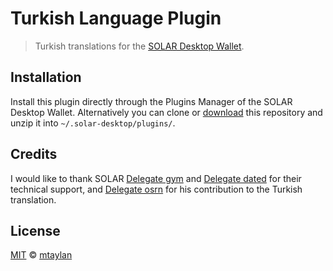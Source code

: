 # Turkish Language Plugin

> Turkish translations for the [SOLAR Desktop Wallet](https://solar.org/desktop-wallet).

## Installation

Install this plugin directly through the Plugins Manager of the SOLAR Desktop Wallet. Alternatively you can clone or [download](https://github.com/mtaylan/turkish-language-plugin/archive/master.zip) this repository and unzip it into `~/.solar-desktop/plugins/`.

## Credits

I would like to thank SOLAR [Delegate gym](https://github.com/alessiodf) and [Delegate dated](https://github.com/dated) for their technical support, and [Delegate osrn](https://github.com/osrn/) for his contribution to the Turkish translation.

## License

[MIT](LICENSE) © [mtaylan](https://github.com/mtaylan)
